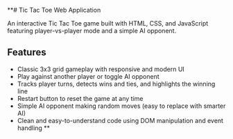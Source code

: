 **# Tic Tac Toe Web Application

An interactive Tic Tac Toe game built with HTML, CSS, and JavaScript featuring player-vs-player mode and a simple AI opponent.

## Features

- Classic 3x3 grid gameplay with responsive and modern UI
- Play against another player or toggle AI opponent
- Tracks player turns, detects wins and ties, and highlights the winning line
- Restart button to reset the game at any time
- Simple AI opponent making random moves (easy to replace with smarter AI)
- Clean and easy-to-understand code using DOM manipulation and event handling
**
